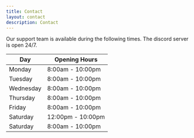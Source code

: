 ```yaml
---
title: Contact
layout: contact
description: Contact
---
```


Our support team is available during the following times. The discord server is open 24/7.

| Day       | Opening Hours     |
| --------- | ----------------- |
| Monday    | 8:00am - 10:00pm  |
| Tuesday   | 8:00am - 10:00pm  |
| Wednesday | 8:00am - 10:00pm  |
| Thursday  | 8:00am - 10:00pm  |
| Friday    | 8:00am - 10:00pm  |
| Saturday  | 12:00pm - 10:00pm |
| Saturday  | 8:00am - 10:00pm  |
